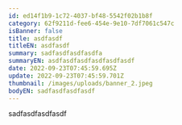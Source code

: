 ```yaml
---
id: ed14f1b9-1c72-4037-bf48-5542f02b1b8f
category: 62f9211d-fee6-454e-9e10-7df7061c547c
isBanner: false
title: asdfasdf
titleEN: asdfasdf
summary: sadfasdfasdfasdfa
summaryEN: asdfasdfasdfasdfasdfasdf
date: 2022-09-23T07:45:59.695Z
update: 2022-09-23T07:45:59.701Z
thumbnail: /images/uploads/banner_2.jpeg
bodyEN: s﻿adfasdfasdfasdf
---
```

s﻿adfasdfasdfasdf